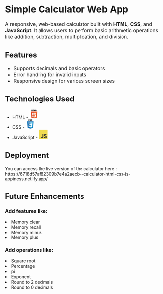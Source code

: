 

<h1 style="font-size: 30px;">Simple Calculator Web App</h1>
<p style="font-size: 16px;">A responsive, web-based calculator built with <b>HTML</b>, <b>CSS</b>, and <b>JavaScript</b>. It allows users to perform basic arithmetic operations like addition, subtraction, multiplication, and division.</p>
<h2 style="font-size: 24px;">Features</h2>
<ul style="font-size: 16px;">
  <li>Supports decimals and basic operators</li>
  <li>Error handling for invalid inputs</li>
  <li>Responsive design for various screen sizes</li>
</ul>
<h2 style="font-size: 24px;">Technologies Used </h2>
<ul>
  <li>HTML - <img src="https://raw.githubusercontent.com/devicons/devicon/master/icons/html5/html5-original-wordmark.svg" alt="HTML5" width="30" height="30"/> </li> 
  <li>CSS - <img src="https://raw.githubusercontent.com/devicons/devicon/master/icons/css3/css3-original-wordmark.svg" alt="CSS3" width="30" height="30"/> </li>    
  <li>JavaScript - <img src="https://raw.githubusercontent.com/devicons/devicon/master/icons/javascript/javascript-original.svg" alt="JavaScript" width="30" height="30"/> </li>
</ul> 
<h2 style="font-size: 24px;">Deployment</h2>
You can access the live version of the calculator here :  https://6718d57af82309b7e4a2aecb--calculator-html-css-js-appiness.netlify.app/
<h2 style="font-size: 24px;">Future Enhancements</h2>

<h3 style="font-size: 16px;">Add features like:</h3>
    <li>Memory clear</li>
    <li>Memory recall</li>
    <li>Memory minus</li>
    <li>Memory plus</li> 
<h3 style="font-size: 16px;">Add operations like:</h3>
    <li>Square root</li>
    <li>Percentage </li>
    <li>pi</li>
    <li>Exponent</li>
    <li>Round to 2 decimals</li>
    <li>Round to 0 decimals</li>
